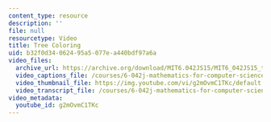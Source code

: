 ```yaml
---
content_type: resource
description: ''
file: null
resourcetype: Video
title: Tree Coloring
uid: b32f0d34-0624-95a5-077e-a440bdf97a6a
video_files:
  archive_url: https://archive.org/download/MIT6.042JS15/MIT6_042JS15_treecoloring_video_ipod.mp4
  video_captions_file: /courses/6-042j-mathematics-for-computer-science-spring-2015/5c0bdc3ee4545d05b30d83c28b1e83c2_g2mOvmC1TKc.vtt
  video_thumbnail_file: https://img.youtube.com/vi/g2mOvmC1TKc/default.jpg
  video_transcript_file: /courses/6-042j-mathematics-for-computer-science-spring-2015/232757ce7390aec68ebe5a2eb083c496_g2mOvmC1TKc.pdf
video_metadata:
  youtube_id: g2mOvmC1TKc
---
```

